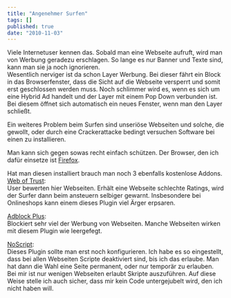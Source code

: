 ```yaml
---
title: "Angenehmer Surfen"
tags: []
published: true
date: "2010-11-03"
---
```


Viele Internetuser kennen das. Sobald man eine Webseite aufruft, wird man von Werbung geradezu erschlagen. So lange es nur Banner und Texte sind, kann man sie ja noch ignorieren.  
Wesentlich nerviger ist da schon Layer Werbung. Bei dieser fährt ein Block in das Browserfenster, dass die Sicht auf die Webseite versperrt und somit erst geschlossen werden muss. Noch schlimmer wird es, wenn es sich um eine Hybrid Ad handelt und der Layer mit einem Pop Down verbunden ist. Bei diesem öffnet sich automatisch ein neues Fenster, wenn man den Layer schließt.

Ein weiteres Problem beim Surfen sind unseriöse Webseiten und solche, die gewollt, oder durch eine Crackerattacke bedingt versuchen Software bei einen zu installieren.

Man kann sich gegen sowas recht einfach schützen. Der Browser, den ich dafür einsetze ist [Firefox](http://www.mozilla-europe.org/de/firefox/).  
  
Hat man diesen installiert brauch man noch 3 ebenfalls kostenlose Addons.  
[Web of Trust](https://addons.mozilla.org/de/firefox/addon/3456/):  
User bewerten hier Webseiten. Erhält eine Webseite schlechte Ratings, wird der Surfer dann beim ansteuern selbiger gewarnt. Insbesondere bei Onlineshops kann einem dieses Plugin viel Ärger erpsaren.

[Adblock Plus](https://addons.mozilla.org/de/firefox/addon/1865/):  
Blockiert sehr viel der Werbung von Webseiten. Manche Webseiten wirken mit diesem Plugin wie leergefegt.

[NoScript](https://addons.mozilla.org/de/firefox/addon/722/):  
Dieses Plugin sollte man erst noch konfigurieren. Ich habe es so eingestellt, dass bei allen Webseiten Scripte deaktiviert sind, bis ich das erlaube. Man hat dann die Wahl eine Seite permanent, oder nur temporär zu erlauben.  
Bei mir ist nur wenigen Webseiten erlaubt Skripte auszuführen. Auf diese Weise stelle ich auch sicher, dass mir kein Code untergejubelt wird, den ich nicht haben will.
